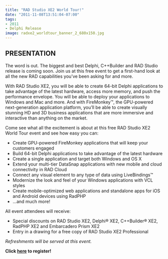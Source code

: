 ```yaml
---
title: "RAD Studio XE2 World Tour!"
date: "2011-11-08T13:51:04-07:00"
tags:
- 2011
- Delphi Release
image: radxe2_worldtour_banner_2_680x150.jpg
---
```


## PRESENTATION ##

The word is out. The biggest and best Delphi, C++Builder and RAD Studio release is coming soon. Join us at this free event to get a first-hand look at all the new RAD capabilities you’ve been asking for and more.

With RAD Studio XE2, you will be able to create 64-bit Delphi applications to take advantage of the latest hardware, access more memory, and push the performance envelope. You will be able to deploy your applications to Windows and Mac and more. And with FireMonkey™, the GPU-powered next-generation application platform, you’ll be able to create visually stunning HD and 3D business applications that are more immersive and interactive than anything on the market.

Come see what all the excitement is about at this free RAD Studio XE2 World Tour event and see how easy you can:

- Create GPU-powered FireMonkey applications that will keep your customers engaged
- Build 64-bit Delphi applications to take advantage of the latest hardware
- Create a single application and target both Windows and OS X
- Extend your multi-tier DataSnap applications with new mobile and cloud connectivity in RAD Cloud
- Connect any visual element to any type of data using LiveBindings™
- Modernize the look and feel of your Windows applications with VCL styles
- Create mobile-optimized web applications and standalone apps for iOS and Android devices using RadPHP
- ...and much more!

All event attendees will receive:

- Special discounts on RAD Studio XE2, Delphi® XE2, C++Builder® XE2, RadPHP XE2 and Embarcadero Prism XE2
- Entry in a drawing for a free copy of RAD Studio XE2 Professional

*Refreshments will be served at this event.*

**Click [here](http://forms.embarcadero.com/forms/RADStudioXE2WorldTour-Portland) to register!**
